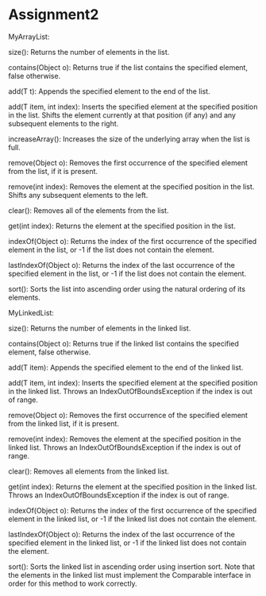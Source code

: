 # Assignment2

MyArrayList:

size(): Returns the number of elements in the list.

contains(Object o): Returns true if the list contains the specified element, false otherwise.

add(T t): Appends the specified element to the end of the list.

add(T item, int index): Inserts the specified element at the specified position in the list. Shifts the element currently at that position (if any) and any subsequent elements to the right.

increaseArray(): Increases the size of the underlying array when the list is full.

remove(Object o): Removes the first occurrence of the specified element from the list, if it is present.

remove(int index): Removes the element at the specified position in the list. Shifts any subsequent elements to the left.

clear(): Removes all of the elements from the list.

get(int index): Returns the element at the specified position in the list.

indexOf(Object o): Returns the index of the first occurrence of the specified element in the list, or -1 if the list does not contain the element.

lastIndexOf(Object o): Returns the index of the last occurrence of the specified element in the list, or -1 if the list does not contain the element.

sort(): Sorts the list into ascending order using the natural ordering of its elements.



MyLinkedList:

size(): Returns the number of elements in the linked list.

contains(Object o): Returns true if the linked list contains the specified element, false otherwise.

add(T item): Appends the specified element to the end of the linked list.

add(T item, int index): Inserts the specified element at the specified position in the linked list. Throws an IndexOutOfBoundsException if the index is out of range.

remove(Object o): Removes the first occurrence of the specified element from the linked list, if it is present.

remove(int index): Removes the element at the specified position in the linked list. Throws an IndexOutOfBoundsException if the index is out of range.

clear(): Removes all elements from the linked list.

get(int index): Returns the element at the specified position in the linked list. Throws an IndexOutOfBoundsException if the index is out of range.

indexOf(Object o): Returns the index of the first occurrence of the specified element in the linked list, or -1 if the linked list does not contain the element.

lastIndexOf(Object o): Returns the index of the last occurrence of the specified element in the linked list, or -1 if the linked list does not contain the element.

sort(): Sorts the linked list in ascending order using insertion sort. Note that the elements in the linked list must implement the Comparable interface in order for this method to work correctly.
